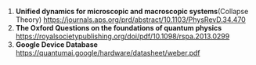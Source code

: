 1. **Unified dynamics for microscopic and macroscopic systems**(Collapse Theory) https://journals.aps.org/prd/abstract/10.1103/PhysRevD.34.470
2. **The Oxford Questions on the foundations of quantum physics** https://royalsocietypublishing.org/doi/pdf/10.1098/rspa.2013.0299
3. **Google Device Database** https://quantumai.google/hardware/datasheet/weber.pdf
